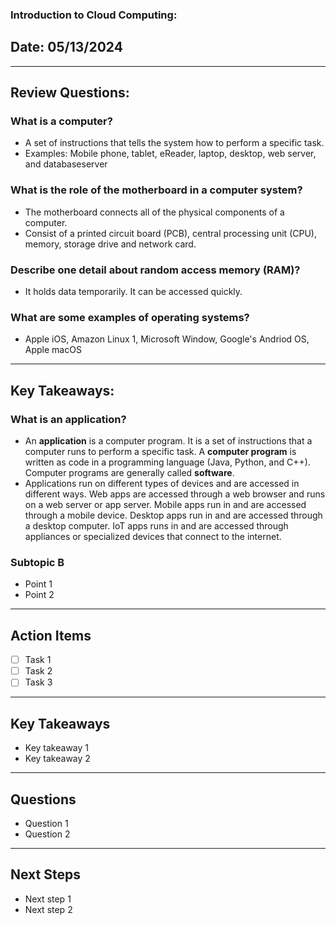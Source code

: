 ### Introduction to Cloud Computing:

## Date: 05/13/2024

---

## Review Questions:

### What is a computer?

- A set of instructions that tells the system how to perform a specific task.
- Examples: Mobile phone, tablet, eReader, laptop, desktop, web server, and databaseserver

### What is the role of the motherboard in a computer system? 

- The motherboard connects all of the physical components of a computer.   
- Consist of a printed circuit board (PCB), central processing unit (CPU), memory, storage drive and network card. 

### Describe one detail about random access memory (RAM)?

- It holds data temporarily. It can be accessed quickly. 

### What are some examples of operating systems? 

- Apple iOS, Amazon Linux 1, Microsoft Window, Google's Andriod OS, Apple macOS

---

## Key Takeaways:

### What is an application?

- An **application** is a computer program. It is a set of instructions that a computer runs to perform a specific task. A **computer program** is written as code in a programming language (Java, Python, and C++). Computer programs are generally called **software**. 
- Applications run on different types of devices and are accessed in different ways. Web apps are accessed through a web browser and runs on a web server or app server. Mobile apps run in and are accessed through a mobile device. Desktop apps run in and are accessed through a desktop computer. IoT apps runs in and are accessed through appliances or specialized devices that connect to the internet. 

### Subtopic B

- Point 1
- Point 2

---

## Action Items

- [ ] Task 1
- [ ] Task 2
- [ ] Task 3

---

## Key Takeaways

- Key takeaway 1
- Key takeaway 2

---

## Questions

- Question 1
- Question 2

---

## Next Steps

- Next step 1
- Next step 2

